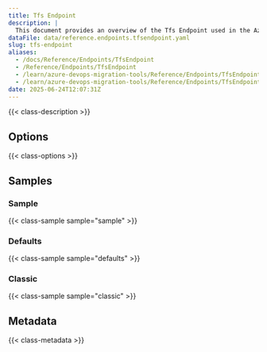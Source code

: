 ```yaml
---
title: Tfs Endpoint
description: |
  This document provides an overview of the Tfs Endpoint used in the Azure DevOps Migration Tools, including its configuration and usage.
dataFile: data/reference.endpoints.tfsendpoint.yaml
slug: tfs-endpoint
aliases:
  - /docs/Reference/Endpoints/TfsEndpoint
  - /Reference/Endpoints/TfsEndpoint
  - /learn/azure-devops-migration-tools/Reference/Endpoints/TfsEndpoint
  - /learn/azure-devops-migration-tools/Reference/Endpoints/TfsEndpoint/index.md
date: 2025-06-24T12:07:31Z
---
```


{{< class-description >}}

## Options

{{< class-options >}}

## Samples

### Sample

{{< class-sample sample="sample" >}}

### Defaults

{{< class-sample sample="defaults" >}}

### Classic

{{< class-sample sample="classic" >}}

## Metadata

{{< class-metadata >}}
